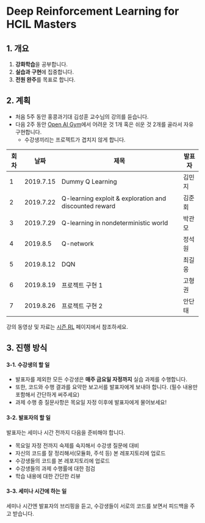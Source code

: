 # Deep Reinforcement Learning for HCIL Masters

## 1. 개요

1. **강화학습**을 공부합니다.
2. **실습과 구현**에 집중합니다.
3. **전원 완주**를 목표로 합니다.

## 2. 계획

* 처음 5주 동안 홍콩과기대 김성훈 교수님의 강의를 듣습니다.
* 다음 2주 동안 [Open AI Gym](https://gym.openai.com/envs/Acrobot-v1/)에서 어려운 것 1개 혹은 쉬운 것 2개를 골라서 자유 구현합니다.
    * 수강생끼리는 프로젝트가 겹치지 않게 합니다.
    
회차 | 날짜 | 제목 | 발표자
-----|-----|------|-------
1 | 2019.7.15 | Dummy Q Learning | 김민지
2 | 2019.7.22 | Q-learning exploit & exploration and discounted reward | 김준회
3 | 2019.7.29 | Q-learning in nondeterministic world | 박관모
4 | 2019.8.5 | Q-network | 정석원
5 | 2019.8.12 | DQN | 최길웅
6 | 2019.8.19 | 프로젝트 구현 1 | 고형권
7 | 2019.8.26 | 프로젝트 구현 2 | 안단태

강의 동영상 및 자료는 [시즌 RL](https://hunkim.github.io/ml/) 페이지에서 참조하세요.

## 3. 진행 방식

#### 3-1. 수강생의 할 일

* 발표자를 제외한 모든 수강생은 **매주 금요일 자정까지** 실습 과제를 수행합니다.
* 또한, 코드와 수행 결과를 요약한 보고서를 발표자에게 보내야 합니다. (필수 내용만 포함해서 간단하게 써주세요)
* 과제 수행 중 질문사항은 목요일 자정 이후에 발표자에게 물어보세요!
    
#### 3-2. 발표자의 할 일 

발표자는 세미나 시간 전까지 다음을 준비해야 합니다.

* 목요일 자정 전까지 숙제를 숙지해서 수강생 질문에 대비
* 자신의 코드를 잘 정리해서(모듈화, 주석 등) 본 레포지토리에 업로드
* 수강생들의 코드를 본 레포지토리에 업로드
* 수강생들의 과제 수행률에 대한 점검
* 학습 내용에 대한 간단한 리뷰

#### 3-3. 세미나 시간에 하는 일 

세미나 시간엔 발표자의 브리핑을 듣고, 수강생들이 서로의 코드를 보면서 피드백을 주고 받습니다.


